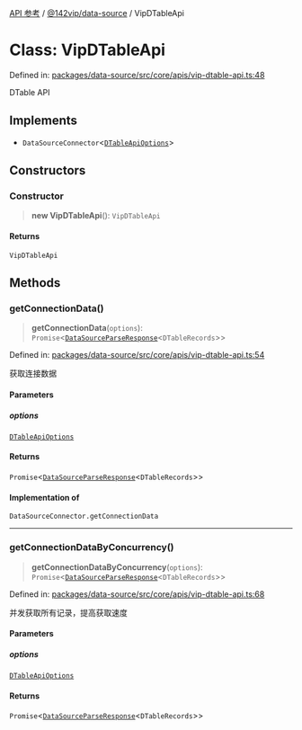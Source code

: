 [API 参考](../wiki/Home) / [@142vip/data-source](../wiki/@142vip.data-source) / VipDTableApi

# Class: VipDTableApi

Defined in: [packages/data-source/src/core/apis/vip-dtable-api.ts:48](https://github.com/142vip/core-x/blob/15d5bc9ef4bece78c0e60bdf074a2d245f625100/packages/data-source/src/core/apis/vip-dtable-api.ts#L48)

DTable API

## Implements

* `DataSourceConnector`<[`DTableApiOptions`](../wiki/@142vip.data-source.Interface.DTableApiOptions)>

## Constructors

### Constructor

> **new VipDTableApi**(): `VipDTableApi`

#### Returns

`VipDTableApi`

## Methods

### getConnectionData()

> **getConnectionData**(`options`): `Promise`<[`DataSourceParseResponse`](../wiki/@142vip.data-source.Interface.DataSourceParseResponse)<`DTableRecords`>>

Defined in: [packages/data-source/src/core/apis/vip-dtable-api.ts:54](https://github.com/142vip/core-x/blob/15d5bc9ef4bece78c0e60bdf074a2d245f625100/packages/data-source/src/core/apis/vip-dtable-api.ts#L54)

获取连接数据

#### Parameters

##### options

[`DTableApiOptions`](../wiki/@142vip.data-source.Interface.DTableApiOptions)

#### Returns

`Promise`<[`DataSourceParseResponse`](../wiki/@142vip.data-source.Interface.DataSourceParseResponse)<`DTableRecords`>>

#### Implementation of

`DataSourceConnector.getConnectionData`

***

### getConnectionDataByConcurrency()

> **getConnectionDataByConcurrency**(`options`): `Promise`<[`DataSourceParseResponse`](../wiki/@142vip.data-source.Interface.DataSourceParseResponse)<`DTableRecords`>>

Defined in: [packages/data-source/src/core/apis/vip-dtable-api.ts:68](https://github.com/142vip/core-x/blob/15d5bc9ef4bece78c0e60bdf074a2d245f625100/packages/data-source/src/core/apis/vip-dtable-api.ts#L68)

并发获取所有记录，提高获取速度

#### Parameters

##### options

[`DTableApiOptions`](../wiki/@142vip.data-source.Interface.DTableApiOptions)

#### Returns

`Promise`<[`DataSourceParseResponse`](../wiki/@142vip.data-source.Interface.DataSourceParseResponse)<`DTableRecords`>>

